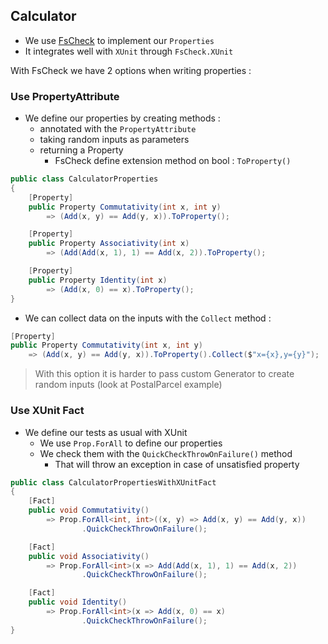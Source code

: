 ## Calculator
* We use [FsCheck](https://fscheck.github.io/FsCheck/) to implement our `Properties`
* It integrates well with `XUnit` through `FsCheck.XUnit`

With FsCheck we have 2 options when writing properties :

### Use PropertyAttribute
* We define our properties by creating methods :
    * annotated with the `PropertyAttribute`
    * taking random inputs as parameters
    * returning a Property
        * FsCheck define extension method on bool : `ToProperty()`

```csharp
public class CalculatorProperties
{
    [Property]
    public Property Commutativity(int x, int y)
        => (Add(x, y) == Add(y, x)).ToProperty();

    [Property]
    public Property Associativity(int x)
        => (Add(Add(x, 1), 1) == Add(x, 2)).ToProperty();

    [Property]
    public Property Identity(int x)
        => (Add(x, 0) == x).ToProperty();
}
```

* We can collect data on the inputs with the `Collect` method :

```csharp
[Property]
public Property Commutativity(int x, int y)
    => (Add(x, y) == Add(y, x)).ToProperty().Collect($"x={x},y={y}");
```

> With this option it is harder to pass custom Generator to create random inputs (look at PostalParcel example)

### Use XUnit Fact
* We define our tests as usual with XUnit
    * We use `Prop.ForAll` to define our properties
    * We check them with the `QuickCheckThrowOnFailure()` method
        * That will throw an exception in case of unsatisfied property

```csharp
public class CalculatorPropertiesWithXUnitFact
{
    [Fact]
    public void Commutativity()
        => Prop.ForAll<int, int>((x, y) => Add(x, y) == Add(y, x))
                .QuickCheckThrowOnFailure();

    [Fact]
    public void Associativity()
        => Prop.ForAll<int>(x => Add(Add(x, 1), 1) == Add(x, 2))
                .QuickCheckThrowOnFailure();

    [Fact]
    public void Identity()
        => Prop.ForAll<int>(x => Add(x, 0) == x)
                .QuickCheckThrowOnFailure();
}
```